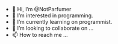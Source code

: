 - 👋 Hi, I’m @NotParfumer
- 👀 I’m interested in programming.
- 🌱 I’m currently learning on programmist.
- 💞️ I’m looking to collaborate on ...
- 📫 How to reach me ...

<!---
NotParfumer/NotParfumer is a ✨ special ✨ repository because its `README.md` (this file) appears on your GitHub profile.
You can click the Preview link to take a look at your changes.
--->
